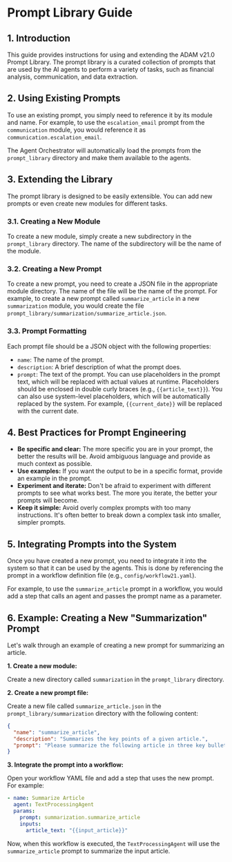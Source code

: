 # Prompt Library Guide

## 1. Introduction

This guide provides instructions for using and extending the ADAM v21.0 Prompt Library. The prompt library is a curated collection of prompts that are used by the AI agents to perform a variety of tasks, such as financial analysis, communication, and data extraction.

## 2. Using Existing Prompts

To use an existing prompt, you simply need to reference it by its module and name. For example, to use the `escalation_email` prompt from the `communication` module, you would reference it as `communication.escalation_email`.

The Agent Orchestrator will automatically load the prompts from the `prompt_library` directory and make them available to the agents.

## 3. Extending the Library

The prompt library is designed to be easily extensible. You can add new prompts or even create new modules for different tasks.

### 3.1. Creating a New Module

To create a new module, simply create a new subdirectory in the `prompt_library` directory. The name of the subdirectory will be the name of the module.

### 3.2. Creating a New Prompt

To create a new prompt, you need to create a JSON file in the appropriate module directory. The name of the file will be the name of the prompt. For example, to create a new prompt called `summarize_article` in a new `summarization` module, you would create the file `prompt_library/summarization/summarize_article.json`.

### 3.3. Prompt Formatting

Each prompt file should be a JSON object with the following properties:

*   `name`: The name of the prompt.
*   `description`: A brief description of what the prompt does.
*   `prompt`: The text of the prompt. You can use placeholders in the prompt text, which will be replaced with actual values at runtime. Placeholders should be enclosed in double curly braces (e.g., `{{article_text}}`). You can also use system-level placeholders, which will be automatically replaced by the system. For example, `{{current_date}}` will be replaced with the current date.

## 4. Best Practices for Prompt Engineering

*   **Be specific and clear:** The more specific you are in your prompt, the better the results will be. Avoid ambiguous language and provide as much context as possible.
*   **Use examples:** If you want the output to be in a specific format, provide an example in the prompt.
*   **Experiment and iterate:** Don't be afraid to experiment with different prompts to see what works best. The more you iterate, the better your prompts will become.
*   **Keep it simple:** Avoid overly complex prompts with too many instructions. It's often better to break down a complex task into smaller, simpler prompts.

## 5. Integrating Prompts into the System

Once you have created a new prompt, you need to integrate it into the system so that it can be used by the agents. This is done by referencing the prompt in a workflow definition file (e.g., `config/workflow21.yaml`).

For example, to use the `summarize_article` prompt in a workflow, you would add a step that calls an agent and passes the prompt name as a parameter.

## 6. Example: Creating a New "Summarization" Prompt

Let's walk through an example of creating a new prompt for summarizing an article.

**1. Create a new module:**

Create a new directory called `summarization` in the `prompt_library` directory.

**2. Create a new prompt file:**

Create a new file called `summarize_article.json` in the `prompt_library/summarization` directory with the following content:

```json
{
  "name": "summarize_article",
  "description": "Summarizes the key points of a given article.",
  "prompt": "Please summarize the following article in three key bullet points:\n\n{{article_text}}"
}
```

**3. Integrate the prompt into a workflow:**

Open your workflow YAML file and add a step that uses the new prompt. For example:

```yaml
- name: Summarize Article
  agent: TextProcessingAgent
  params:
    prompt: summarization.summarize_article
    inputs:
      article_text: "{{input_article}}"
```

Now, when this workflow is executed, the `TextProcessingAgent` will use the `summarize_article` prompt to summarize the input article.
